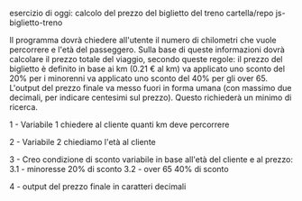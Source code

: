 esercizio di oggi: calcolo del prezzo del biglietto del treno
cartella/repo js-biglietto-treno


<!-- Traccia -->

Il programma dovrà chiedere all'utente il numero di chilometri che vuole percorrere e l'età del passeggero.
Sulla base di queste informazioni dovrà calcolare il prezzo totale del viaggio, secondo queste regole:
il prezzo del biglietto è definito in base ai km (0.21 € al km)
va applicato uno sconto del 20% per i minorenni
va applicato uno sconto del 40% per gli over 65.
L'output del prezzo finale va messo fuori in forma umana (con massimo due decimali, per indicare centesimi sul prezzo). Questo richiederà un minimo di ricerca.

<!-- Pseudo codice -->

1 - Variabile 1 chiedere al cliente quanti km deve percorrere

2 - Variabile 2 chiediamo l'età al cliente 

3 - Creo condizione di sconto variabile in base all'età del cliente e al prezzo:
    3.1 - minoresse 20% di sconto
    3.2 - over 65 40% di sconto

4 - output del prezzo finale in caratteri decimali 

